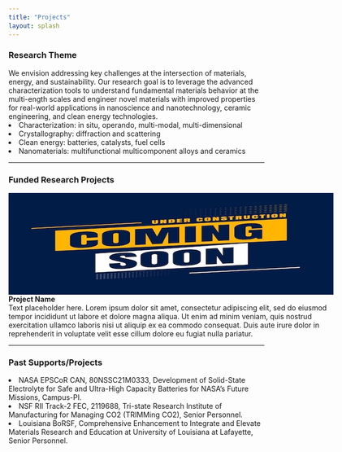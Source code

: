 ```yaml
---
title: "Projects"
layout: splash
---
```

<p>
	<h3 id="research-theme">Research Theme</h3>
	We envision addressing key challenges at the intersection of materials, energy, and sustainability. Our research goal is to leverage the advanced characterization tools to understand fundamental materials behavior at the multi-ength scales and engineer novel materials with improved properties for real-world applications in nanoscience and nanotechnology, ceramic engineering, and clean energy technologies.<br>
	<li>Characterization: in situ, operando, multi-modal, multi-dimensional</li>
	<li>Crystallography: diffraction and scattering</li>
	<li>Clean energy: batteries, catalysts, fuel cells</li>
	<li>Nanomaterials: multifunctional multicomponent alloys and ceramics</li>
</p>

<hr>

<h3 id="funded-research-projects">Funded Research Projects</h3>
<p style="width: 640px";>
	<img src="/assets/placeholder_2.jpg" style="float: left;" width="640px" height="200px">
	<b>Project  Name</b><br>
	Text placeholder here. Lorem ipsum dolor sit amet, consectetur adipiscing elit, sed do eiusmod tempor incididunt ut labore et dolore magna aliqua. Ut enim ad minim veniam, quis nostrud exercitation ullamco laboris nisi ut aliquip ex ea commodo consequat. Duis aute irure dolor in reprehenderit in voluptate velit esse cillum dolore eu fugiat nulla pariatur.<br>
</p>

<hr>

<p>
	<h3 id="past-supportsprojects">Past Supports/Projects</h3>
	<li>NASA EPSCoR CAN, 80NSSC21M0333, Development of Solid-State Electrolyte for Safe and Ultra-High Capacity Batteries for NASA’s Future Missions, Campus-PI.</li>
	<li>NSF RII Track-2 FEC, 2119688, Tri-state Research Institute of Manufacturing for Managing CO2 (TRIMMing CO2), Senior Personnel.</li>
	<li>Louisiana BoRSF, Comprehensive Enhancement to Integrate and Elevate Materials Research and Education at University of Louisiana at Lafayette, Senior Personnel.</li>
</p>